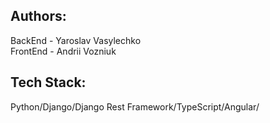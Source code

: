 Authors:
--------------

BackEnd - Yaroslav Vasylechko<br />
FrontEnd - Andrii Vozniuk<br />

Tech Stack:
-------------
Python/Django/Django Rest Framework/TypeScript/Angular/
